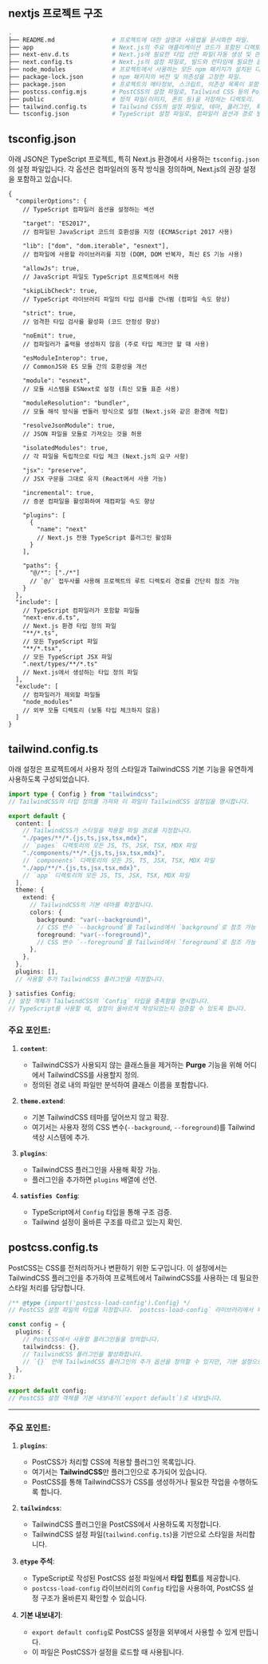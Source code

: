 ## nextjs 프로젝트 구조
```bash
.
├── README.md                # 프로젝트에 대한 설명과 사용법을 문서화한 파일.
├── app                      # Next.js의 주요 애플리케이션 코드가 포함된 디렉토리. (라우트와 페이지 구성)
├── next-env.d.ts            # Next.js에 필요한 타입 선언 파일(자동 생성 및 관리).
├── next.config.ts           # Next.js의 설정 파일로, 빌드와 런타임에 필요한 옵션 설정.
├── node_modules             # 프로젝트에서 사용하는 모든 npm 패키지가 설치된 디렉토리.
├── package-lock.json        # npm 패키지의 버전 및 의존성을 고정한 파일.
├── package.json             # 프로젝트의 메타정보, 스크립트, 의존성 목록이 포함된 파일.
├── postcss.config.mjs       # PostCSS의 설정 파일로, Tailwind CSS 등의 PostCSS 플러그인을 설정.
├── public                   # 정적 파일(이미지, 폰트 등)을 저장하는 디렉토리.
├── tailwind.config.ts       # Tailwind CSS의 설정 파일로, 테마, 플러그인, 확장 설정 포함.
└── tsconfig.json            # TypeScript 설정 파일로, 컴파일러 옵션과 경로 별칭 등이 정의됨.

```

## tsconfig.json
아래 JSON은 TypeScript 프로젝트, 특히 Next.js 환경에서 사용하는 `tsconfig.json`의 설정 파일입니다. 각 옵션은 컴파일러의 동작 방식을 정의하며, Next.js의 권장 설정을 포함하고 있습니다.
```
{
  "compilerOptions": {
    // TypeScript 컴파일러 옵션을 설정하는 섹션

    "target": "ES2017",
    // 컴파일된 JavaScript 코드의 호환성을 지정 (ECMAScript 2017 사용)

    "lib": ["dom", "dom.iterable", "esnext"],
    // 컴파일에 사용할 라이브러리를 지정 (DOM, DOM 반복자, 최신 ES 기능 사용)

    "allowJs": true,
    // JavaScript 파일도 TypeScript 프로젝트에서 허용

    "skipLibCheck": true,
    // TypeScript 라이브러리 파일의 타입 검사를 건너뜀 (컴파일 속도 향상)

    "strict": true,
    // 엄격한 타입 검사를 활성화 (코드 안정성 향상)

    "noEmit": true,
    // 컴파일러가 출력을 생성하지 않음 (주로 타입 체크만 할 때 사용)

    "esModuleInterop": true,
    // CommonJS와 ES 모듈 간의 호환성을 개선

    "module": "esnext",
    // 모듈 시스템을 ESNext로 설정 (최신 모듈 표준 사용)

    "moduleResolution": "bundler",
    // 모듈 해석 방식을 번들러 방식으로 설정 (Next.js와 같은 환경에 적합)

    "resolveJsonModule": true,
    // JSON 파일을 모듈로 가져오는 것을 허용

    "isolatedModules": true,
    // 각 파일을 독립적으로 타입 체크 (Next.js의 요구 사항)

    "jsx": "preserve",
    // JSX 구문을 그대로 유지 (React에서 사용 가능)

    "incremental": true,
    // 증분 컴파일을 활성화하여 재컴파일 속도 향상

    "plugins": [
      {
        "name": "next"
        // Next.js 전용 TypeScript 플러그인 활성화
      }
    ],

    "paths": {
      "@/*": ["./*"]
      // `@/` 접두사를 사용해 프로젝트의 루트 디렉토리 경로를 간단히 참조 가능
    }
  },
  "include": [
    // TypeScript 컴파일러가 포함할 파일들
    "next-env.d.ts", 
    // Next.js 환경 타입 정의 파일
    "**/*.ts",
    // 모든 TypeScript 파일
    "**/*.tsx",
    // 모든 TypeScript JSX 파일
    ".next/types/**/*.ts"
    // Next.js에서 생성하는 타입 정의 파일
  ],
  "exclude": [
    // 컴파일러가 제외할 파일들
    "node_modules"
    // 외부 모듈 디렉토리 (보통 타입 체크하지 않음)
  ]
}
``` 
## tailwind.config.ts
아래 설정은 프로젝트에서 사용자 정의 스타일과 TailwindCSS 기본 기능을 유연하게 사용하도록 구성되었습니다.

```typescript
import type { Config } from "tailwindcss";
// TailwindCSS의 타입 정의를 가져와 이 파일이 TailwindCSS 설정임을 명시합니다.

export default {
  content: [
    // TailwindCSS가 스타일을 적용할 파일 경로를 지정합니다.
    "./pages/**/*.{js,ts,jsx,tsx,mdx}",
    // `pages` 디렉토리의 모든 JS, TS, JSX, TSX, MDX 파일
    "./components/**/*.{js,ts,jsx,tsx,mdx}",
    // `components` 디렉토리의 모든 JS, TS, JSX, TSX, MDX 파일
    "./app/**/*.{js,ts,jsx,tsx,mdx}",
    // `app` 디렉토리의 모든 JS, TS, JSX, TSX, MDX 파일
  ],
  theme: {
    extend: {
      // TailwindCSS의 기본 테마를 확장합니다.
      colors: {
        background: "var(--background)",
        // CSS 변수 `--background`를 Tailwind에서 `background`로 참조 가능
        foreground: "var(--foreground)",
        // CSS 변수 `--foreground`를 Tailwind에서 `foreground`로 참조 가능
      },
    },
  },
  plugins: [],
  // 사용할 추가 TailwindCSS 플러그인을 지정합니다.

} satisfies Config;
// 설정 객체가 TailwindCSS의 `Config` 타입을 충족함을 명시합니다.
// TypeScript를 사용할 때, 설정이 올바르게 작성되었는지 검증할 수 있도록 합니다.
```

### 주요 포인트:
1. **`content`**:
   - TailwindCSS가 사용되지 않는 클래스들을 제거하는 **Purge** 기능을 위해 어디에서 TailwindCSS를 사용할지 정의.
   - 정의된 경로 내의 파일만 분석하여 클래스 이름을 포함합니다.

2. **`theme.extend`**:
   - 기본 TailwindCSS 테마를 덮어쓰지 않고 확장.
   - 여기서는 사용자 정의 CSS 변수(`--background`, `--foreground`)를 Tailwind 색상 시스템에 추가.

3. **`plugins`**:
   - TailwindCSS 플러그인을 사용해 확장 가능.
   - 플러그인을 추가하면 `plugins` 배열에 선언.

4. **`satisfies Config`**:
   - TypeScript에서 `Config` 타입을 통해 구조 검증.
   - Tailwind 설정이 올바른 구조를 따르고 있는지 확인.

## postcss.config.ts
PostCSS는 CSS를 전처리하거나 변환하기 위한 도구입니다. 이 설정에서는 TailwindCSS 플러그인을 추가하여 프로젝트에서 TailwindCSS를 사용하는 데 필요한 스타일 처리를 담당합니다.

```typescript
/** @type {import('postcss-load-config').Config} */
// PostCSS 설정 파일의 타입을 지정합니다. `postcss-load-config` 라이브러리에서 제공하는 `Config` 타입을 사용합니다.

const config = {
  plugins: {
    // PostCSS에서 사용할 플러그인들을 정의합니다.
    tailwindcss: {},
    // TailwindCSS 플러그인을 활성화합니다.
    // `{}` 안에 TailwindCSS 플러그인의 추가 옵션을 정의할 수 있지만, 기본 설정으로 두고 있습니다.
  },
};

export default config;
// PostCSS 설정 객체를 기본 내보내기(`export default`)로 내보냅니다.
```
---
### 주요 포인트:

1. **`plugins`**:
   - PostCSS가 처리할 CSS에 적용할 플러그인 목록입니다.
   - 여기서는 **TailwindCSS**만 플러그인으로 추가되어 있습니다.
   - PostCSS를 통해 TailwindCSS가 CSS를 생성하거나 필요한 작업을 수행하도록 합니다.

2. **`tailwindcss`**:
   - TailwindCSS 플러그인을 PostCSS에서 사용하도록 지정합니다.
   - TailwindCSS 설정 파일(`tailwind.config.ts`)을 기반으로 스타일을 처리합니다.

3. **`@type` 주석**:
   - TypeScript로 작성된 PostCSS 설정 파일에서 **타입 힌트**를 제공합니다.
   - `postcss-load-config` 라이브러리의 `Config` 타입을 사용하여, PostCSS 설정 구조가 올바른지 확인할 수 있습니다.

4. **기본 내보내기**:
   - `export default config`로 PostCSS 설정을 외부에서 사용할 수 있게 만듭니다.
   - 이 파일은 PostCSS가 설정을 로드할 때 사용됩니다.